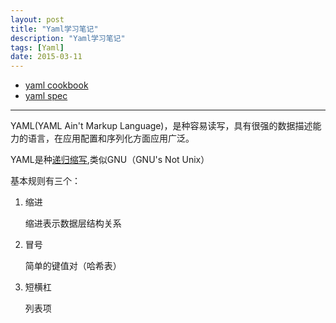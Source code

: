 ```yaml
---
layout: post
title: "Yaml学习笔记"
description: "Yaml学习笔记"
tags: [Yaml]
date: 2015-03-11
---
```


* [yaml cookbook](http://www.yaml.org/YAML_for_ruby.html#folded_block_as_a_mapping_value)
* [yaml spec](http://www.yaml.org/spec/1.2/spec.html#id2708649)

---

YAML(YAML Ain't Markup Language)，是种容易读写，具有很强的数据描述能力的语言，在应用配置和序列化方面应用广泛。

YAML是种[递归缩写](http://zh.wikipedia.org/wiki/%E9%80%92%E5%BD%92%E7%BC%A9%E5%86%99),类似GNU（GNU's Not Unix）

<!--more-->
基本规则有三个：

1. 缩进

	缩进表示数据层结构关系

2. 冒号

	简单的键值对（哈希表）

3. 短横杠

	列表项